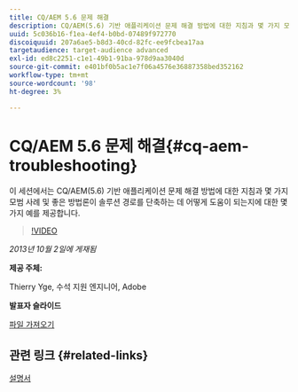 ```yaml
---
title: CQ/AEM 5.6 문제 해결
description: CQ/AEM(5.6) 기반 애플리케이션 문제 해결 방법에 대한 지침과 몇 가지 모범 사례 및 좋은 방법론이 솔루션 경로를 단축하는 데 어떻게 도움이 되는지에 대한 몇 가지 예를 알아보십시오.
uuid: 5c036b16-f1ea-4ef4-b0bd-07489f972770
discoiquuid: 207a6ae5-b8d3-40cd-82fc-ee9fcbea17aa
targetaudience: target-audience advanced
exl-id: ed8c2251-c1e1-49b1-91ba-978d9aa3040d
source-git-commit: e401bf0b5ac1e7f06a4576e36887358bed352162
workflow-type: tm+mt
source-wordcount: '98'
ht-degree: 3%

---
```


# CQ/AEM 5.6 문제 해결{#cq-aem-troubleshooting}

이 세션에서는 CQ/AEM(5.6) 기반 애플리케이션 문제 해결 방법에 대한 지침과 몇 가지 모범 사례 및 좋은 방법론이 솔루션 경로를 단축하는 데 어떻게 도움이 되는지에 대한 몇 가지 예를 제공합니다.

>[!VIDEO](https://video.tv.adobe.com/v/19571/?quality=9)

*2013년 10월 2일에 게재됨*

**제공 주체:**

Thierry Yge, 수석 지원 엔지니어, Adobe

**발표자 슬라이드**

[파일 가져오기](assets/gems-cq-troubleshoot-ppt-2.pdf)

## 관련 링크 {#related-links}

[설명서](https://docs.adobe.com/docs/en/cq/current/howto/troubleshoot.html)
